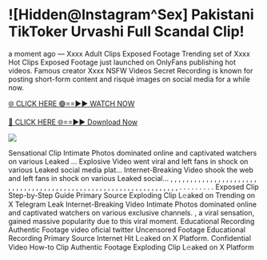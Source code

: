 # ![Hidden@Instagram^Sex] Pakistani TikToker Urvashi Full Scandal Clip!

a moment ago — Xxxx Adult Clips Exposed Footage Trending set of Xxxx Hot Clips Exposed Footage just launched on OnlyFans publishing hot videos. Famous creator Xxxx NSFW Videos Secret Recording is known for posting short-form content and risqué images on social media for a while now.

[🌐 CLICK HERE 🟢==►► WATCH NOW](https://tinyurl.com/topvvv?st=viral&si=gh)

[🔴 CLICK HERE 🌐==►► Download Now](https://tinyurl.com/topvvv?st=viral&si=gh)

[![](https://t4.ftcdn.net/jpg/00/89/87/57/360_F_89875724_hMf6q0pOUbIm38tYOeJTOKDftmRMQnny.jpg)](https://tinyurl.com/topvvv?st=viral&si=gh)

Sensational Clip Intimate Photos dominated online and captivated watchers on various Leaked … Explosive Video went viral and left fans in shock on various Leaked social media plat… Internet-Breaking Video shook the web and left fans in shock on various Leaked social… , , , , , , , , , , , , , , , , , , , , , , , , , , , , , , , , , , , , , , , , , , , , , , , , , , , , , , , , , , , , , , , , , . . . . . . . . . Exposed Clip Step-by-Step Guide Primary Source Exploding Clip L𝚎aked on Trending on X Telegram Leak Internet-Breaking Video Intimate Photos dominated online and captivated watchers on various exclusive channels. , a viral sensation, gained massive popularity due to this viral moment. Educational Recording Authentic Footage video oficial twitter Uncensored Footage Educational Recording Primary Source Internet Hit L𝚎aked on X Platform. Confidential Video How-to Clip Authentic Footage Exploding Clip L𝚎aked on X Platform
